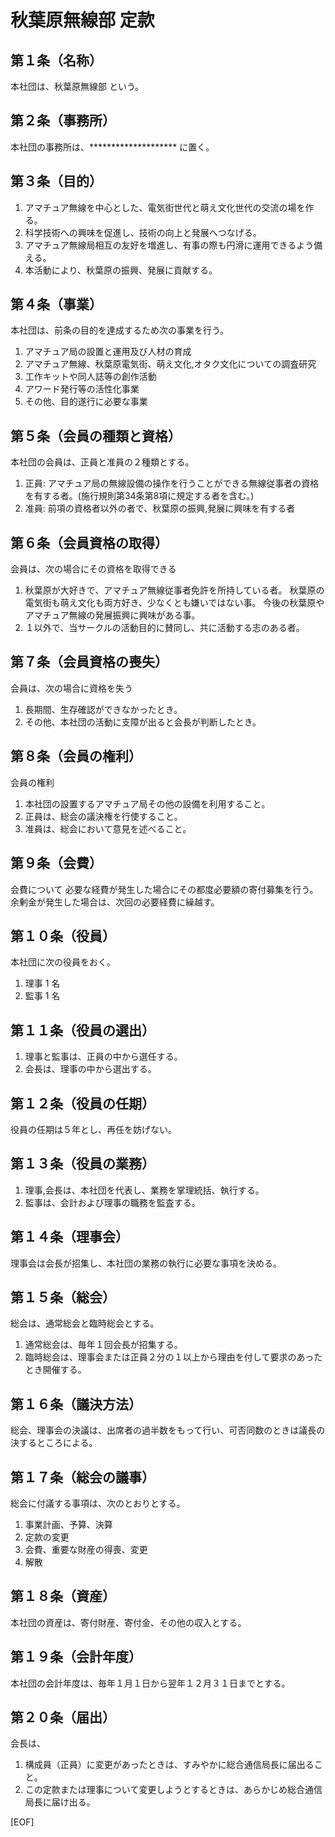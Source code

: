 # 秋葉原無線部 定款  

## 第１条（名称）
  本社団は、秋葉原無線部 という。

## 第２条（事務所）
  本社団の事務所は、******************** に置く。

## 第３条（目的）
  1. アマチュア無線を中心とした、電気街世代と萌え文化世代の交流の場を作る。
  2. 科学技術への興味を促進し、技術の向上と発展へつなげる。
  3. アマチュア無線局相互の友好を増進し、有事の際も円滑に運用できるよう備える。
  4. 本活動により、秋葉原の振興、発展に貢献する。

## 第４条（事業）
  本社団は、前条の目的を達成するため次の事業を行う。
  1. アマチュア局の設置と運用及び人材の育成
  2. アマチュア無線、秋葉原電気街、萌え文化,オタク文化についての調査研究
  3. 工作キットや同人誌等の創作活動
  4. アワード発行等の活性化事業
  5. その他、目的遂行に必要な事業

## 第５条（会員の種類と資格）
  本社団の会員は、正員と准員の２種類とする。
  1. 正員: アマチュア局の無線設備の操作を行うことができる無線従事者の資格を有する者。(施行規則第34条第8項に規定する者を含む。)
  2. 准員: 前項の資格者以外の者で、秋葉原の振興,発展に興味を有する者

## 第６条（会員資格の取得）
  会員は、次の場合にその資格を取得できる
  1. 秋葉原が大好きで、アマチュア無線従事者免許を所持している者。
       秋葉原の電気街も萌え文化も両方好き、少なくとも嫌いではない事。
       今後の秋葉原やアマチュア無線の発展振興に興味がある事。
  2. １以外で、当サークルの活動目的に賛同し、共に活動する志のある者。

## 第７条（会員資格の喪失）
  会員は、次の場合に資格を失う
  1. 長期間、生存確認ができなかったとき。
  2. その他、本社団の活動に支障が出ると会長が判断したとき。

## 第８条（会員の権利）
  会員の権利
  1. 本社団の設置するアマチュア局その他の設備を利用すること。
  2. 正員は、総会の議決権を行使すること。
  3. 准員は、総会において意見を述べること。

## 第９条（会費）
  会費について
  必要な経費が発生した場合にその都度必要額の寄付募集を行う。
  余剰金が発生した場合は、次回の必要経費に繰越す。

## 第１０条（役員）
  本社団に次の役員をおく。
  1. 理事 1 名
  2. 監事 1 名

## 第１１条（役員の選出）
  1. 理事と監事は、正員の中から選任する。
  2. 会長は、理事の中から選出する。

## 第１２条（役員の任期）
  役員の任期は５年とし、再任を妨げない。

## 第１３条（役員の業務）
  1. 理事,会長は、本社団を代表し、業務を掌理統括、執行する。
  2. 監事は、会計および理事の職務を監査する。

## 第１４条（理事会）
  理事会は会長が招集し、本社団の業務の執行に必要な事項を決める。

## 第１５条（総会）
  総会は、通常総会と臨時総会とする。
  1. 通常総会は、毎年１回会長が招集する。
  2. 臨時総会は、理事会または正員２分の１以上から理由を付して要求のあったとき開催する。

## 第１６条（議決方法）
  総会、理事会の決議は、出席者の過半数をもって行い、可否同数のときは議長の決するところによる。

## 第１７条（総会の議事）
  総会に付議する事項は、次のとおりとする。
  1. 事業計画、予算、決算
  2. 定款の変更
  3. 会費、重要な財産の得喪、変更
  4. 解散

## 第１８条（資産）
  本社団の資産は、寄付財産、寄付金、その他の収入とする。

## 第１９条（会計年度）
  本社団の会計年度は、毎年１月１日から翌年１２月３１日までとする。

## 第２０条（届出）
  会長は、
  1. 構成員（正員）に変更があったときは、すみやかに総合通信局長に届出ること。
  2. この定款または理事について変更しようとするときは、あらかじめ総合通信局長に届け出る。

[EOF]
